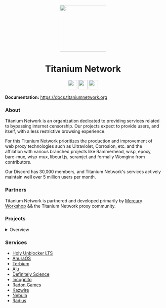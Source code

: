 <p align="center">
<kbd>
<img width="150px" src="https://avatars.githubusercontent.com/u/47227492">
</kbd>
</p>

<h1 align="center">Titanium Network</h1>

<p align="center">
<a href="https://discord.gg/unblock"><img height="30px" src="https://img.shields.io/badge/Discord-7289DA?style=for-the-badge&logo=discord&logoColor=white"><img></a>
<a href="https://twitter.com/TitaniumNetDev"><img height="30px" src="https://img.shields.io/badge/Twitter-1DA1F2?style=for-the-badge&logo=twitter&logoColor=white"><img></a>
<a href="https://reddit.com/r/TitaniumNetwork"><img height="30px" src="https://img.shields.io/badge/Reddit-FF4500?style=for-the-badge&logo=reddit&logoColor=white"><img></a>
</p>

**Documentation:** https://docs.titaniumnetwork.org

### About
Titanium Network is an organization dedicated to providing services related to bypassing internet censorship. Our projects expect to provide users, and itself, with a less restrictive browsing experience. 

For this Titanium Network prioritizes the production and improvement of web proxy technologies such as Ultraviolet, Corrosion, etc. and the affilation with various branched projects like Rammerhead, wisp, epoxy, bare-mux, wisp-mux, libcurl.js, scramjet and formally Womginx from contributors. 

Our Discord has 30,000 members, and Titanium Network's services actively maintain well over 5 million users per month.

### Partners

Titanium Network is partnered and developed primarily by [Mercury Workshop](https://github.com/MercuryWorkshop/) && the Titanium Network proxy community.

### Projects
<details>
<summary>Overview</summary>

#### Active
- [Scramjet](https://github.com/MercuryWorkshop/scramjet)
- [Ultraviolet](https://github.com/titaniumnetwork-dev/Ultraviolet)
- [bare-mux](https://github.com/MercuryWorkshop/bare-mux)
- [wisp](https://github.com/MercuryWorkshop/wisp-protocol)
- [epoxy-tls](https://github.com/MercuryWorkshop/epoxy-tls)
- [libcurl.js](https://github.com/ading2210/libcurl.js)
- [Holy Unblocker LTS](https://github.com/QuiteAFancyEmerald/Holy-Unblocker)
- [anuraOS](https://github.com/MercuryWorkshop/anuraOS)
- [Terbium](https://github.com/TerbiumOS/web-v2)
- [Alu](https://github.com/titaniumnetwork-dev/Alu)
- [Definitely Science](https://github.com/lich2king/Definitely-Science)
- [Incognito](https://github.com/MotorTruck1221/Incognito)
- [Radon Games](https://github.com/Radon-Games/Radon-Games)
- [Kazwire](https://github.com/whos-evan/kazwire)
- [Nebula](https://github.com/NebulaServices/Nebula)
- [Radius](https://github.com/unretain/Radius2)


#### Affiliated
- [Rammerhead](https://github.com/binary-person/rammerhead)
- [Womginx](https://github.com/binary-person/womginx)

#### Old
- [Corrosion](https://github.com/titaniumnetwork-dev/Corrosion)
- [Alloy](https://github.com/titaniumnetwork-dev/Alloy)
- [Athlon1600/php-proxy](https://github.com/Athlon1600/php-proxy)
- [Incognito](https://github.com/caracal-js/Incognito)
- [Hypertabs](https://github.com/B3ATDROP3R/Hypertabs)
- [Vanadium](https://github.com/titaniumnetwork-dev/Vanadium)
- [Reborn](https://github.com/titaniumnetwork-dev/Reborn)
- Resilience
- Via Unblocker (PyDodge)
- PyDodge B
- P2
- Pheonix Reborn
- Boardwalk
- TitaniumLite
- Powermouse
- Material Unblocker
- Chat-Utils (cursed)
- Muun

</details>

### Services
- [Holy Unblocker LTS](https://holyunblocker.org)
- [AnuraOS](https://anura.pro/)
- [Terbium](https://terbiumon.top/)
- [Alu](https://aluu.xyz)
- [Definitely Science](https://definitelyscience.com/)
- [Incognito](https://incog.works/)
- [Radon Games](https://radon.games/)
- [Kazwire](https://kazwire.com/)
- [Nebula](https://nebulaservices.org/)
- [Radius](https://radiusproxy.app/)
